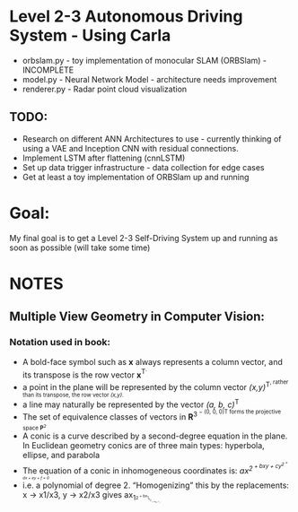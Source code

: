 # Level 2-3 Autonomous Driving System - Using Carla #

- orbslam.py - toy implementation of monocular SLAM (ORBSlam) - INCOMPLETE
- model.py - Neural Network Model - architecture needs improvement
- renderer.py - Radar point cloud visualization

## TODO: ##
- Research on different ANN Architectures to use - currently thinking of using a VAE and Inception CNN with 
residual connections.
- Implement LSTM after flattening (cnnLSTM)
- Set up data trigger infrastructure - data collection for edge cases
- Get at least a toy implementation of ORBSlam up and running

# Goal:
My final goal is to get a Level 2-3 Self-Driving System up and running as soon as possible (will take some time)

# NOTES #
## Multiple View Geometry in Computer Vision: ##
### Notation used in book: ###
 - A bold-face symbol such as **x** always
   represents a column vector, and its transpose is the row vector **x**<sup>T<sup>.
 - a point in the plane will be represented by the column vector
   _(x,y)_<sup>T<sup>, rather than its transpose, the row vector _(x,y)_.
 - a line may naturally be represented by the vector _(a, b, c)_<sup>T<sup>
 - The set of equivalence classes of vectors in **R**<sup>3<sup> − (0, 0, 0)T forms the projective
   space **P**<sup>2<sup>. 
 - A conic is a curve described by a second-degree equation in the plane. In Euclidean
   geometry conics are of three main types: hyperbola, ellipse, and parabola
 - The equation of a conic in inhomogeneous coordinates is:
   _ax<sup>2<sup> + bxy + cy<sup>2<sup> + dx + ey + f = 0_
 - i.e. a polynomial of degree 2. “Homogenizing” this by the replacements:
   x → x1/x3, y → x2/x3 gives
   ax<sub>1<sub><sup>2<sup> + bx<sub>1<sub>x<sub>2<sub> + cx<sub>2<sub><sup>2<sup> + dx<sub>1<sub>x<sup>3<sup> + ex<sub>2<sub>x<sub>3<sub> + fx<sub>3<sub><sup>2<sup> = 0 (2.1)
   or in matrix form:
   **x**<sup>T<sup>C**x** = 0 
